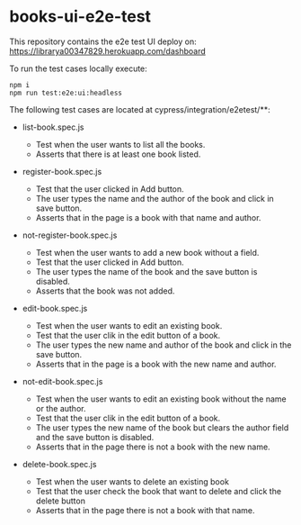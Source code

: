 # books-ui-e2e-test

This repository contains the e2e test UI deploy on: https://librarya00347829.herokuapp.com/dashboard

To run the test cases locally execute:
```
npm i
npm run test:e2e:ui:headless
```

The following test cases are located at cypress/integration/e2etest/**:

- list-book.spec.js
  - Test when the user wants to list all the books.
  - Asserts that there is at least one book listed.
 
- register-book.spec.js
  - Test that the user clicked in Add button.
  - The user types the name and the author of the book and click in save button.
  - Asserts that in the page is a book with that name and author.
 
- not-register-book.spec.js
  - Test when the user wants to add a new book without a field.
  - Test that the user clicked in Add button.
  - The user types the name of the book and the save button is disabled.
  - Asserts that the book was not added.
 
- edit-book.spec.js
  - Test when the user wants to edit an existing book.
  - Test that the user clik in the edit button of a book.
  - The user types the new name and author of the book and click in the save button.
  - Asserts that in the page is a book with the new name and author.
 
- not-edit-book.spec.js
  - Test when the user wants to edit an existing book without the name or the author.
  - Test that the user clik in the edit button of a book.
  - The user types the new name of the book but clears the author field and the save button is disabled.
  - Asserts that in the page there is not a book with the new name.

- delete-book.spec.js
  - Test when the user wants to delete an existing book
  - Test that the user check the book that want to delete and click the delete button
  - Asserts that in the page there is not a book with that name.
